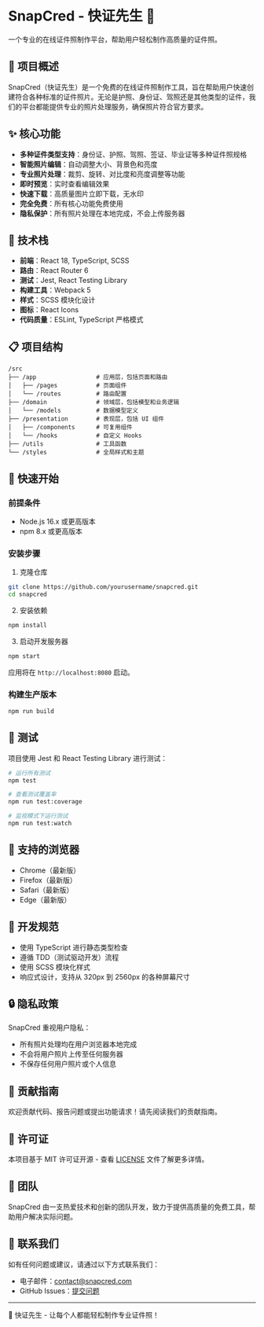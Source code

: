 # SnapCred - 快证先生 📸

一个专业的在线证件照制作平台，帮助用户轻松制作高质量的证件照。

## 🌟 项目概述

SnapCred（快证先生）是一个免费的在线证件照制作工具，旨在帮助用户快速创建符合各种标准的证件照片。无论是护照、身份证、驾照还是其他类型的证件，我们的平台都能提供专业的照片处理服务，确保照片符合官方要求。

## ✨ 核心功能

- **多种证件类型支持**：身份证、护照、驾照、签证、毕业证等多种证件照规格
- **智能照片编辑**：自动调整大小、背景色和亮度
- **专业照片处理**：裁剪、旋转、对比度和亮度调整等功能
- **即时预览**：实时查看编辑效果
- **快速下载**：高质量图片立即下载，无水印
- **完全免费**：所有核心功能免费使用
- **隐私保护**：所有照片处理在本地完成，不会上传服务器

## 🔧 技术栈

- **前端**：React 18, TypeScript, SCSS
- **路由**：React Router 6
- **测试**：Jest, React Testing Library
- **构建工具**：Webpack 5
- **样式**：SCSS 模块化设计
- **图标**：React Icons
- **代码质量**：ESLint, TypeScript 严格模式

## 📋 项目结构

```
/src
├── /app                 # 应用层，包括页面和路由
│   ├── /pages           # 页面组件
│   └── /routes          # 路由配置
├── /domain              # 领域层，包括模型和业务逻辑
│   └── /models          # 数据模型定义
├── /presentation        # 表现层，包括 UI 组件
│   ├── /components      # 可复用组件
│   └── /hooks           # 自定义 Hooks
├── /utils               # 工具函数
└── /styles              # 全局样式和主题
```

## 🚀 快速开始

### 前提条件

- Node.js 16.x 或更高版本
- npm 8.x 或更高版本

### 安装步骤

1. 克隆仓库

```bash
git clone https://github.com/yourusername/snapcred.git
cd snapcred
```

2. 安装依赖

```bash
npm install
```

3. 启动开发服务器

```bash
npm start
```

应用将在 `http://localhost:8080` 启动。

### 构建生产版本

```bash
npm run build
```

## 🧪 测试

项目使用 Jest 和 React Testing Library 进行测试：

```bash
# 运行所有测试
npm test

# 查看测试覆盖率
npm run test:coverage

# 监视模式下运行测试
npm run test:watch
```

## 📱 支持的浏览器

- Chrome（最新版）
- Firefox（最新版）
- Safari（最新版）
- Edge（最新版）

## 📝 开发规范

- 使用 TypeScript 进行静态类型检查
- 遵循 TDD（测试驱动开发）流程
- 使用 SCSS 模块化样式
- 响应式设计，支持从 320px 到 2560px 的各种屏幕尺寸

## 🔒 隐私政策

SnapCred 重视用户隐私：

- 所有照片处理均在用户浏览器本地完成
- 不会将用户照片上传至任何服务器
- 不保存任何用户照片或个人信息

## 🤝 贡献指南

欢迎贡献代码、报告问题或提出功能请求！请先阅读我们的贡献指南。

## 📄 许可证

本项目基于 MIT 许可证开源 - 查看 [LICENSE](LICENSE) 文件了解更多详情。

## 👥 团队

SnapCred 由一支热爱技术和创新的团队开发，致力于提供高质量的免费工具，帮助用户解决实际问题。

## 📮 联系我们

如有任何问题或建议，请通过以下方式联系我们：

- 电子邮件：contact@snapcred.com
- GitHub Issues：[提交问题](https://github.com/yourusername/snapcred/issues)

---

🚀 快证先生 - 让每个人都能轻松制作专业证件照！
